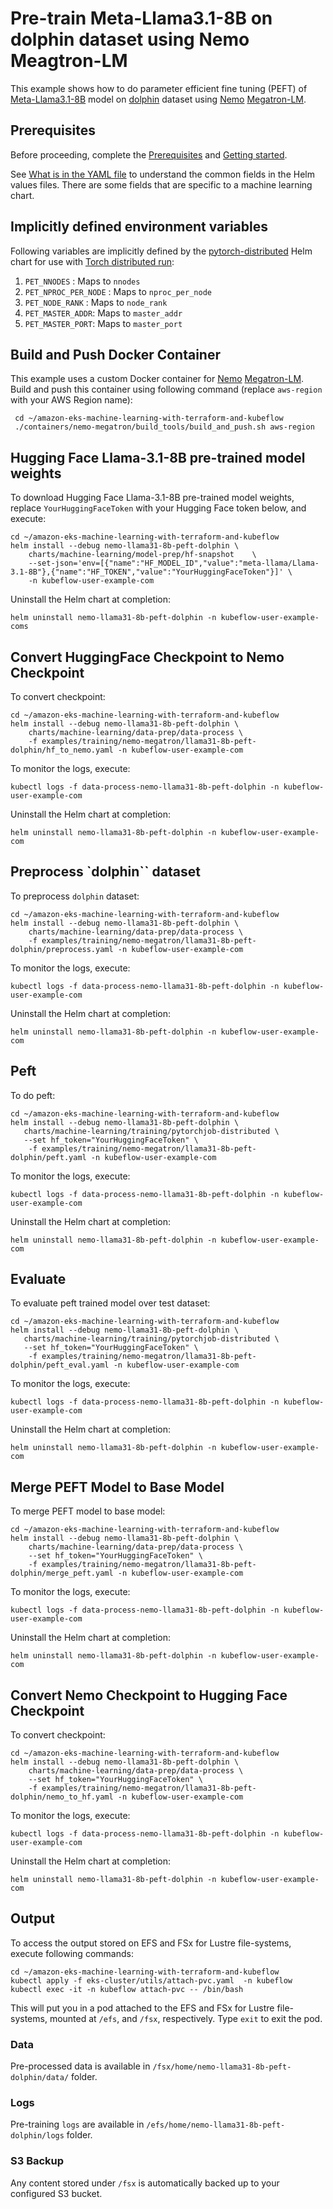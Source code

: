 # Pre-train Meta-Llama3.1-8B on dolphin dataset using Nemo Meagtron-LM

This example shows how to do parameter efficient fine tuning (PEFT) of [Meta-Llama3.1-8B](https://huggingface.co/meta-llama/Llama-3.1-8B) model on [dolphin](https://huggingface.co/datasets/cognitivecomputations/dolphin) dataset using [Nemo](https://github.com/NVIDIA/NeMo) [Megatron-LM](https://github.com/NVIDIA/Megatron-LM).  

## Prerequisites

Before proceeding, complete the [Prerequisites](../../../../README.md#prerequisites) and [Getting started](../../../../README.md#getting-started). 

See [What is in the YAML file](../../../../README.md#what-is-in-the-yaml-file) to understand the common fields in the Helm values files. There are some fields that are specific to a machine learning chart.


## Implicitly defined environment variables

Following variables are implicitly defined by the [pytorch-distributed](../../../charts/machine-learning/training/pytorchjob-distributed/Chart.yaml) Helm chart for use with [Torch distributed run](https://github.com/pytorch/pytorch/blob/main/torch/distributed/run.py):

1. `PET_NNODES` : Maps to `nnodes`
2. `PET_NPROC_PER_NODE` : Maps to `nproc_per_node` 
3. `PET_NODE_RANK` : Maps to `node_rank` 
4. `PET_MASTER_ADDR`: Maps to `master_addr` 
5. `PET_MASTER_PORT`: Maps to `master_port`

## Build and Push Docker Container

This example uses a custom Docker container for [Nemo](https://github.com/NVIDIA/NeMo.git) [Megatron-LM](https://github.com/NVIDIA/Megatron-LM.git). Build and push this container using following command (replace `aws-region` with your AWS Region name):

     cd ~/amazon-eks-machine-learning-with-terraform-and-kubeflow
     ./containers/nemo-megatron/build_tools/build_and_push.sh aws-region

## Hugging Face Llama-3.1-8B pre-trained model weights

To download Hugging Face Llama-3.1-8B pre-trained model weights, replace `YourHuggingFaceToken` with your Hugging Face token below, and execute:

    cd ~/amazon-eks-machine-learning-with-terraform-and-kubeflow
    helm install --debug nemo-llama31-8b-peft-dolphin \
        charts/machine-learning/model-prep/hf-snapshot    \
        --set-json='env=[{"name":"HF_MODEL_ID","value":"meta-llama/Llama-3.1-8B"},{"name":"HF_TOKEN","value":"YourHuggingFaceToken"}]' \
        -n kubeflow-user-example-com

Uninstall the Helm chart at completion:

    helm uninstall nemo-llama31-8b-peft-dolphin -n kubeflow-user-example-coms

## Convert HuggingFace Checkpoint to Nemo Checkpoint

To convert checkpoint:

    cd ~/amazon-eks-machine-learning-with-terraform-and-kubeflow
    helm install --debug nemo-llama31-8b-peft-dolphin \
        charts/machine-learning/data-prep/data-process \
        -f examples/training/nemo-megatron/llama31-8b-peft-dolphin/hf_to_nemo.yaml -n kubeflow-user-example-com

To monitor the logs, execute:

    kubectl logs -f data-process-nemo-llama31-8b-peft-dolphin -n kubeflow-user-example-com

Uninstall the Helm chart at completion:

    helm uninstall nemo-llama31-8b-peft-dolphin -n kubeflow-user-example-com

## Preprocess `dolphin`` dataset

To preprocess `dolphin` dataset:

    cd ~/amazon-eks-machine-learning-with-terraform-and-kubeflow
    helm install --debug nemo-llama31-8b-peft-dolphin \
        charts/machine-learning/data-prep/data-process \
        -f examples/training/nemo-megatron/llama31-8b-peft-dolphin/preprocess.yaml -n kubeflow-user-example-com

To monitor the logs, execute:

    kubectl logs -f data-process-nemo-llama31-8b-peft-dolphin -n kubeflow-user-example-com

Uninstall the Helm chart at completion:

    helm uninstall nemo-llama31-8b-peft-dolphin -n kubeflow-user-example-com

## Peft

To do peft:

    cd ~/amazon-eks-machine-learning-with-terraform-and-kubeflow
    helm install --debug nemo-llama31-8b-peft-dolphin \
       charts/machine-learning/training/pytorchjob-distributed \
       --set hf_token="YourHuggingFaceToken" \
        -f examples/training/nemo-megatron/llama31-8b-peft-dolphin/peft.yaml -n kubeflow-user-example-com

To monitor the logs, execute:

    kubectl logs -f data-process-nemo-llama31-8b-peft-dolphin -n kubeflow-user-example-com

Uninstall the Helm chart at completion:

    helm uninstall nemo-llama31-8b-peft-dolphin -n kubeflow-user-example-com

## Evaluate 

To evaluate peft trained model over test dataset:

    cd ~/amazon-eks-machine-learning-with-terraform-and-kubeflow
    helm install --debug nemo-llama31-8b-peft-dolphin \
       charts/machine-learning/training/pytorchjob-distributed \
       --set hf_token="YourHuggingFaceToken" \
        -f examples/training/nemo-megatron/llama31-8b-peft-dolphin/peft_eval.yaml -n kubeflow-user-example-com

To monitor the logs, execute:

    kubectl logs -f data-process-nemo-llama31-8b-peft-dolphin -n kubeflow-user-example-com

Uninstall the Helm chart at completion:

    helm uninstall nemo-llama31-8b-peft-dolphin -n kubeflow-user-example-com


## Merge PEFT Model to Base Model

To merge PEFT model to base model:

    cd ~/amazon-eks-machine-learning-with-terraform-and-kubeflow
    helm install --debug nemo-llama31-8b-peft-dolphin \
        charts/machine-learning/data-prep/data-process \
        --set hf_token="YourHuggingFaceToken" \
        -f examples/training/nemo-megatron/llama31-8b-peft-dolphin/merge_peft.yaml -n kubeflow-user-example-com

To monitor the logs, execute:

    kubectl logs -f data-process-nemo-llama31-8b-peft-dolphin -n kubeflow-user-example-com

Uninstall the Helm chart at completion:

    helm uninstall nemo-llama31-8b-peft-dolphin -n kubeflow-user-example-com

## Convert Nemo Checkpoint to Hugging Face Checkpoint

To convert checkpoint:

    cd ~/amazon-eks-machine-learning-with-terraform-and-kubeflow
    helm install --debug nemo-llama31-8b-peft-dolphin \
        charts/machine-learning/data-prep/data-process \
        --set hf_token="YourHuggingFaceToken" \
        -f examples/training/nemo-megatron/llama31-8b-peft-dolphin/nemo_to_hf.yaml -n kubeflow-user-example-com

To monitor the logs, execute:

    kubectl logs -f data-process-nemo-llama31-8b-peft-dolphin -n kubeflow-user-example-com

Uninstall the Helm chart at completion:

    helm uninstall nemo-llama31-8b-peft-dolphin -n kubeflow-user-example-com

## Output

To access the output stored on EFS and FSx for Lustre file-systems, execute following commands:

    cd ~/amazon-eks-machine-learning-with-terraform-and-kubeflow
    kubectl apply -f eks-cluster/utils/attach-pvc.yaml  -n kubeflow
    kubectl exec -it -n kubeflow attach-pvc -- /bin/bash


This will put you in a pod attached to the  EFS and FSx for Lustre file-systems, mounted at `/efs`, and `/fsx`, respectively. Type `exit` to exit the pod.

### Data

Pre-processed data is available in `/fsx/home/nemo-llama31-8b-peft-dolphin/data/` folder.

### Logs

Pre-training `logs` are available in `/efs/home/nemo-llama31-8b-peft-dolphin/logs` folder. 

### S3 Backup

Any content stored under `/fsx` is automatically backed up to your configured S3 bucket.